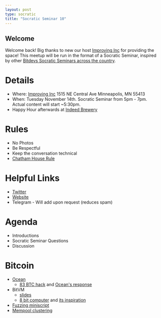 ```yaml
---
layout: post
type: socratic
title: "Socratic Seminar 10"
---
```


## Welcome

Welcome back! Big thanks to new our host [Improving Inc](https://improving.com/) for providing the space!
This meetup will be run in the format of a Socratic Seminar, inspired by other [Bitdevs Socratic Seminars across the country](https://bitdevs.org/cities).

# Details
 - Where: [Improving Inc](https://www.google.com/maps/place/1515+NE+Central+Ave,+Minneapolis,+MN+55413/@45.0037797,-93.2469316,17z/data=!4m6!3m5!1s0x52b32d965c06ad57:0x277e62e6c3015129!8m2!3d45.0039428!4d-93.2456978!16s%2Fg%2F11bw3z3dw6) 1515 NE Central Ave Minneapolis, MN 55413
 - When: Tuesday November 14th. Socratic Seminar from 5pm - 7pm. Actual content will start ~5:30pm. 
 - Happy Hour afterwards at [Indeed Brewery](https://www.indeedbrewing.com/)

# Rules
 - No Photos
 - Be Respectful
 - Keep the conversation technical
 - [Chatham House Rule](https://www.facilitator.school/blog/chatham-house-rule)

# Helpful Links
 - [Twitter](https://twitter.com/BitcoinersMPLS)
 - [Website](https://bitdevsmpls.org)
 - Telegram - Will add upon request (reduces spam)

# Agenda
 - Introductions
 - Socratic Seminar Questions
 - Discussion

# Bitcoin
 - [Ocean](https://ocean.xyz/)
   * [83 BTC hack](https://www.nobsbitcoin.com/83-btc-fee-cold-wallet-hack/) and [Ocean's response](https://njump.me/nevent1qqs0czmhgll9v0tnv8yu0j8743ls2j4xggrdxduyrgemff6a0tu4nqcpr3mhxue69uhkummnw3ezucnfw33k76twv4ezuum0vd5kzmqzyqpdnat8dlluxw0la9xl4vuta03pecghcmc4p8vey25z6320ggx6yqcyqqqqqqg4cnfdd)
 - BitVM
   - [slides](https://docs.google.com/presentation/d/1vwWUP6PyDgZ4xh72fUouf5iBEZGuFLIF9-O5z5GUshs/)
   - [8 bit computer](https://github.com/supertestnet/8bit-cpu-for-bitvm/tree/main) and [its inspiration](https://www.youtube.com/watch?v=HyznrdDSSGM&list=PLowKtXNTBypGqImE405J2565dvjafglHU)
 - [Fuzzing miniscript](https://delvingbitcoin.org/t/differential-fuzzing-of-bitcoin-implementations/208)
 - [Mempool clustering](https://delvingbitcoin.org/t/about-the-wg-cluster-mempool-category/155)
